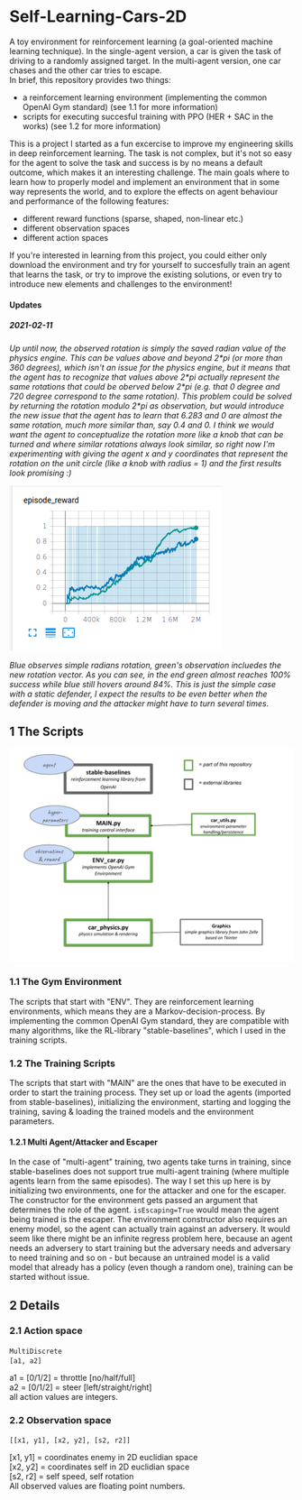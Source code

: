 # Self-Learning-Cars-2D
A toy environment for reinforcement learning (a goal-oriented machine learning technique). In the single-agent version, a car is given the task of driving to a randomly assigned target. In the multi-agent version, one car chases and the other car tries to escape.  
In brief, this repository provides two things:  
- a reinforcement learning environment (implementing the common OpenAI Gym standard) (see 1.1 for more information)
- scripts for executing succesful training with PPO (HER + SAC in the works) (see 1.2 for more information)

This is a project I started as a fun excercise to improve my engineering skills in deep reinforcement learning.
The task is not complex, but it's not so easy for the agent to solve the task and success is by no means a default outcome, which makes it an interesting challenge. 
The main goals where to learn how to properly model and implement an environment that in some way represents the world, and to explore the effects on agent behaviour and performance of the following features:
- different reward functions (sparse, shaped, non-linear etc.)
- different observation spaces
- different action spaces  

If you're interested in learning from this project, you could either only download the environment and try for yourself to succesfully train an agent that learns the task, or try to improve the existing solutions, or even try to introduce new elements and challenges to the environment!

#### Updates
##### 2021-02-11
*Up until now, the observed rotation is simply the saved radian value of the physics engine. This can be values above and beyond 2\*pi (or more than 360 degrees), which isn't an issue for the physics engine, but it means that the agent has to recognize that values above 2\*pi actually represent the same rotations that could be oberved below 2\*pi (e.g. that 0 degree and 720 degree correspond to the same rotation). This problem could be solved by returning the rotation modulo 2\*pi as observation, but would introduce the new issue that the agent has to learn that 6.283 and 0 are almost the same rotation, much more similar than, say 0.4 and 0. I think we would want the agent to conceptualize the rotation more like a knob that can be turned and where similar rotations always look similar, so right now I'm experimenting with giving the agent x and y coordinates that represent the rotation on the unit circle (like a knob with radius = 1) and the first results look promising :)*

<img src="Pictures/rotvec_green_vs_rad_blue.png"/>  

*Blue observes simple radians rotation, green's observation incluedes the new rotation vector. As you can see, in the end green almost reaches 100% success while blue still hovers around 84%. This is just the simple case with a static defender, I expect the results to be even better when the defender is moving and the attacker might have to turn several times.*  

## 1 The Scripts  

<img src="Pictures/architecture.svg"/>  
  
### 1.1 The Gym Environment
The scripts that start with "ENV". They are reinforcement learning environments, which means they are a Markov-decision-process. By implementing the common OpenAI Gym standard, they are compatible with many algorithms, like the RL-library "stable-baselines", which I used in the training scripts.
### 1.2 The Training Scripts
The scripts that start with "MAIN" are the ones that have to be executed in order to start the training process. They set up or load the agents (imported from stable-baselines), initializing the environment, starting and logging the training, saving & loading the trained models and the environment parameters.  
#### 1.2.1 Multi Agent/Attacker and Escaper
In the case of "multi-agent" training, two agents take turns in training, since stable-baselines does not support true multi-agent training (where multiple agents learn from the same episodes). The way I set this up here is by initializing two environments, one for the attacker and one for the escaper. The constructor for the environment gets passed an argument that determines the role of the agent. ```isEscaping=True``` would mean the agent being trained is the escaper. The environment constructor also requires an enemy model, so the agent can actually train against an adversery. It would seem like there might be an infinite regress problem here, because an agent needs an adversery to start training but the adversary needs and adversary to need training and so on - but because an untrained model is a valid model that already has a policy (even though a random one), training can be started without issue.


## 2 Details
### 2.1 Action space
```MultiDiscrete```  
```[a1, a2]```  
  
a1 = [0/1/2] = throttle [no/half/full]  
a2 = [0/1/2] = steer [left/straight/right]  
all action values are integers.

### 2.2 Observation space
```[[x1, y1], [x2, y2], [s2, r2]]```  
  
[x1, y1] = coordinates enemy in 2D euclidian space  
[x2, y2] = coordinates self in 2D euclidian space  
[s2, r2] = self speed, self rotation  
All observed values are floating point numbers.
